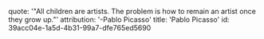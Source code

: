 quote: '"All children are artists. The problem is how to remain an artist once they grow up."'
attribution: '-Pablo Picasso'
title: 'Pablo Picasso'
id: 39acc04e-1a5d-4b31-99a7-dfe765ed5690

